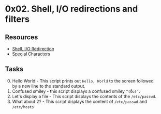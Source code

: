 # 0x02. Shell, I/O redirections and filters
## Resources
- [Shell, I/O Redirection](http://linuxcommand.org/lc3_lts0070.php)
- [Special Characters](http://mywiki.wooledge.org/BashGuide/SpecialCharacters)

## Tasks
0. Hello World - This script prints out <code>Hello, World</code> to the screen followed by a new line to the standard output.
1. Confused smiley - this script displays a confused smiley <code>"(Ôo)'</code>.
2. Let's display a file - This script displays the contents of the <code>/etc/passwd</code>.
3. What about 2? - This script displays the content of <code>/etc/passwd</code> and <code>/etc/hosts</code>

